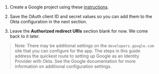 1. Create a Google project using these [instructions](https://developers.google.com/identity/sign-in/web/sign-in#before_you_begin).

2. Save the OAuth client ID and secret values so you can add them to the Okta configuration in the next section.

3. Leave the **Authorized redirect URIs** section blank for now. We come back to it later.

> Note: There may be additional settings on the `developers.google.com` site that you can configure for the app. The steps in this guide address the quickest route to setting up Google as an Identity Provider with Okta. See the Google documentation for more information on additional configuration settings.
